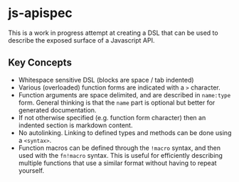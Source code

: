 # js-apispec

This is a work in progress attempt at creating a DSL that can be used to describe the exposed surface of a Javascript API.

## Key Concepts

- Whitespace sensitive DSL (blocks are space / tab indented)
- Various (overloaded) function forms are indicated with a `>` character.
- Function arguments are space delimited, and are described in `name:type` form.  General thinking is that the `name` part is optional but better for generated documentation.
- If not otherwise specified (e.g. function form character) then an indented section is markdown content.
- No autolinking.  Linking to defined types and methods can be done using a `<syntax>`.
- Function macros can be defined through the `!macro` syntax, and then used with the `fn!macro` syntax.  This is useful for efficiently describing multiple functions that use a similar format without having to repeat yourself.
